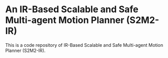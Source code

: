 # An IR-Based Scalable and Safe Multi-agent Motion Planner (S2M2-IR)

This is a code repository of IR-Based Scalable and Safe Multi-agent Motion Planner (S2M2-IR).
